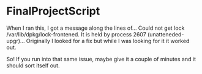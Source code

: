 # FinalProjectScript

When I ran this, I got a message along the lines of...
Could not get lock /var/lib/dpkg/lock-frontened. It is held by process 2607 (unatteneded-upgr)...
Originally I looked for a fix but while I was looking for it it worked out.

So! If you run into that same issue, maybe give it a couple of minutes and it should sort itself out.